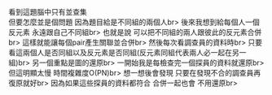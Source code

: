 看到這題腦中只有並查集<br>
但要怎麼並是個問題 因為題目給是不同組的兩個人br>
後來我想到給每個人一個反元素 永遠跟自己不同組br>
也就是說 可以把不同組的兩人跟彼此的反元素合併br>
這樣就能讓每個pair產生關聯並合併br>
然後每次看調查員的資料時br>
只要看這兩個人是否同組以及反元素是否同組(反元素同組代表兩人必一起在另一組)br>
另一個重點是圖的還原br>
一開始我是每檢查完一個探員的資料就還原br>
但這明顯太慢 時間複雜度O(PN)br>
想一想後會發現 只要在發現不合的調查員再復原就好br>
因為如果這些探員的資料都符合 合併一起也會 不用還原br>
